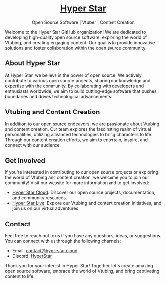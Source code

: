 <div align="center">
    <a href="https://hyperstar.cloud"><h1 align="center">Hyper Star</h1></a>
    <p align="center">Open Source Software | Vtuber | Content Creation</p>
</div>

Welcome to the Hyper Star GitHub organization! We are dedicated to developing high-quality open source software, exploring the world of Vtubing, and creating engaging content. Our goal is to provide innovative solutions and foster collaboration within the open source community.

## About Hyper Star

At Hyper Star, we believe in the power of open source. We actively contribute to various open source projects, sharing our knowledge and expertise with the community. By collaborating with developers and enthusiasts worldwide, we aim to build cutting-edge software that pushes boundaries and drives technological advancements.

## Vtubing and Content Creation

In addition to our open source endeavors, we are passionate about Vtubing and content creation. Our team explores the fascinating realm of virtual personalities, utilizing advanced technologies to bring characters to life. Through our content creation efforts, we aim to entertain, inspire, and connect with our audience.

## Get Involved

If you're interested in contributing to our open source projects or exploring the world of Vtubing and content creation, we welcome you to join our community! Visit our website for more information and to get involved:

- [Hyper Star Cloud](https://hyperstar.cloud): Discover our open source projects, documentation, and community resources.
- [Hyper Star Live](https://hyperstar.live): Explore our Vtubing and content creation initiatives, and join us on our virtual adventures.

## Contact

Feel free to reach out to us if you have any questions, ideas, or suggestions. You can connect with us through the following channels:

- Email: [contact@hyperstar.cloud](mailto:contact@hyperstar.cloud)
- Discord: [HyperStar](https://discord.gg/ssCu7TYD4T)

Thank you for your interest in Hyper Star! Together, let's create amazing open source software, embrace the world of Vtubing, and bring captivating content to life.
